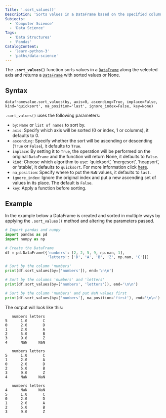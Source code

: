 ```yaml
---
Title: '.sort_values()'
Description: 'Sorts values in a DataFrame based on the specified column or columns.'
Subjects:
  - 'Computer Science'
  - 'Data Science'
Tags:
  - 'Data Structures'
  - 'Pandas'
CatalogContent:
  - 'learn-python-3'
  - 'paths/data-science'
---
```


The **`.sort_values()`** function sorts values in a [`DataFrame`](https://www.codecademy.com/resources/docs/pandas/dataframe) along the selected axis and returns a [`DataFrame`](https://www.codecademy.com/resources/docs/pandas/dataframe) with sorted values or None.

## Syntax

```pseudo
dataframevalue.sort_values(by, axis=0, ascending=True, inplace=False, kind='quicksort', na_position='last', ignore_index=False, key=None)
```

`.sort_values()` uses the following parameters:
- `by`: `Name` or `list of names` to sort by.
- `axis`: Specify which axis will be sorted (0 or index, 1 or columns), it defaults to 0.
- `ascending`: Specify whether the sort will be ascending or descending (`True` or `False`), it defaults to `True`.
- `inplace`: By setting it to `True`, the operation will be performed on the original `DataFrame` and the function will return None, it defaults to `False`.
- `kind`: Choose which algorithm to use: ‘quicksort’, ‘mergesort’, ‘heapsort’, or ‘stable’, it defaults to `quicksort`. For more information click [here](https://numpy.org/doc/stable/reference/generated/numpy.sort.html#numpy.sort).
- `na_position`: Specify where to put the `NaN` values, it defaults to `last`.
- `ignore_index`: Ignore the original index and put a new ascending set of values in its place. The default is `False`.
- `key`: Apply a function before sorting.

## Example

In the example below a DataFrame is created and sorted in multiple ways by applying the `.sort_values()` method and altering the parameters passed.

```py
# Import pandas and numpy
import pandas as pd
import numpy as np

# Create the DataFrame
df = pd.DataFrame({'numbers': [2, 2, 5, 9, np.nan, 1],
                   'letters': ['D', 'A', 'B', 'Z', np.nan, 'C']})

# Sort by the column 'numbers'
print(df.sort_values(by=['numbers']), end='\n\n')

# Sort by the columns 'numbers' and 'letters'
print(df.sort_values(by=['numbers', 'letters']), end='\n\n')

# Sort by the column 'numbers' and put NaN values first
print(df.sort_values(by=['numbers'], na_position='first'), end='\n\n')
```

The output will look like this:
```shell
   numbers letters
5      1.0       C
0      2.0       D
1      2.0       A
2      5.0       B
3      9.0       Z
4      NaN     NaN

   numbers letters
5      1.0       C
1      2.0       A
0      2.0       D
2      5.0       B
3      9.0       Z
4      NaN     NaN

   numbers letters
4      NaN     NaN
5      1.0       C
0      2.0       D
1      2.0       A
2      5.0       B
3      9.0       Z
```